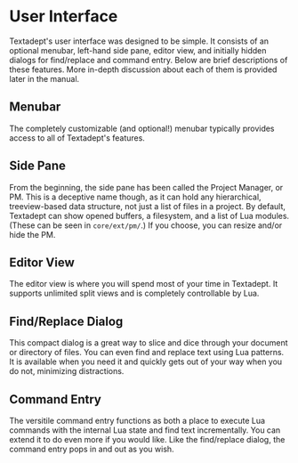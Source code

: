 # User Interface

Textadept's user interface was designed to be simple. It consists of an optional
menubar, left-hand side pane, editor view, and initially hidden dialogs for
find/replace and command entry. Below are brief descriptions of these features.
More in-depth discussion about each of them is provided later in the manual.

## Menubar

The completely customizable (and optional!) menubar typically provides access to
all of Textadept's features.

## Side Pane

From the beginning, the side pane has been called the Project Manager, or PM.
This is a deceptive name though, as it can hold any hierarchical, treeview-based
data structure, not just a list of files in a project. By default, Textadept can
show opened buffers, a filesystem, and a list of Lua modules. (These can be seen
in `core/ext/pm/`.) If you choose, you can resize and/or hide the PM.

## Editor View

The editor view is where you will spend most of your time in Textadept. It
supports unlimited split views and is completely controllable by Lua.

## Find/Replace Dialog

This compact dialog is a great way to slice and dice through your document or
directory of files. You can even find and replace text using Lua patterns. It is
available when you need it and quickly gets out of your way when you do not,
minimizing distractions.

## Command Entry

The versitile command entry functions as both a place to execute Lua commands
with the internal Lua state and find text incrementally. You can extend it to do
even more if you would like. Like the find/replace dialog, the command entry
pops in and out as you wish.
